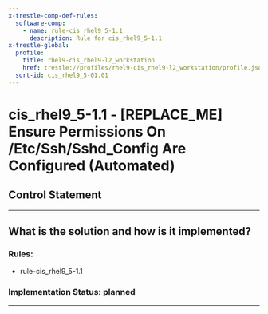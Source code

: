 ```yaml
---
x-trestle-comp-def-rules:
  software-comp:
    - name: rule-cis_rhel9_5-1.1
      description: Rule for cis_rhel9_5-1.1
x-trestle-global:
  profile:
    title: rhel9-cis_rhel9-l2_workstation
    href: trestle://profiles/rhel9-cis_rhel9-l2_workstation/profile.json
  sort-id: cis_rhel9_5-01.01
---
```


# cis_rhel9_5-1.1 - \[REPLACE_ME\] Ensure Permissions On /Etc/Ssh/Sshd_Config Are Configured (Automated)

## Control Statement

______________________________________________________________________

## What is the solution and how is it implemented?

<!-- For implementation status enter one of: implemented, partial, planned, alternative, not-applicable -->

<!-- Note that the list of rules under ### Rules: is read-only and changes will not be captured after assembly to JSON -->

<!-- Add control implementation description here for control: cis_rhel9_5-1.1 -->

### Rules:

  - rule-cis_rhel9_5-1.1

### Implementation Status: planned

______________________________________________________________________
